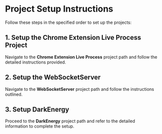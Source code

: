 # Project Setup Instructions

Follow these steps in the specified order to set up the projects:

## 1. Setup the Chrome Extension Live Process Project

Navigate to the **Chrome Extension Live Process** project path and follow the detailed instructions provided.

## 2. Setup the WebSocketServer

Navigate to the **WebSocketServer** project path and follow the instructions outlined.

## 3. Setup DarkEnergy

Proceed to the **DarkEnergy** project path and refer to the detailed information to complete the setup.
